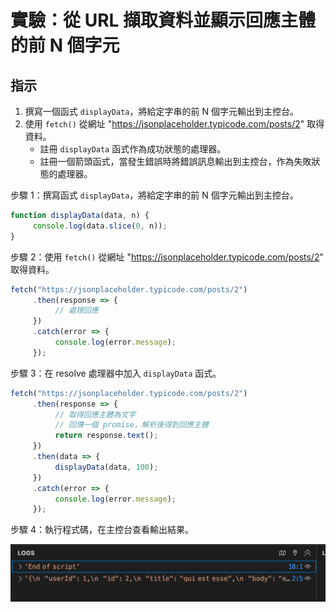 # 實驗：從 URL 擷取資料並顯示回應主體的前 N 個字元

## 指示
1. 撰寫一個函式 `displayData`，將給定字串的前 N 個字元輸出到主控台。
2. 使用 `fetch()` 從網址 "https://jsonplaceholder.typicode.com/posts/2" 取得資料。
    - 註冊 `displayData` 函式作為成功狀態的處理器。
    - 註冊一個箭頭函式，當發生錯誤時將錯誤訊息輸出到主控台，作為失敗狀態的處理器。

步驟 1：撰寫函式 `displayData`，將給定字串的前 N 個字元輸出到主控台。

```javascript
function displayData(data, n) {
     console.log(data.slice(0, n));
}
```

步驟 2：使用 `fetch()` 從網址 "https://jsonplaceholder.typicode.com/posts/2" 取得資料。

```javascript
fetch("https://jsonplaceholder.typicode.com/posts/2")
     .then(response => {
          // 處理回應
     })
     .catch(error => {
          console.log(error.message);
     });
```

步驟 3：在 resolve 處理器中加入 `displayData` 函式。

```javascript
fetch("https://jsonplaceholder.typicode.com/posts/2")
     .then(response => {
          // 取得回應主體為文字
          // 回傳一個 promise，解析後得到回應主體
          return response.text();
     })
     .then(data => {
          displayData(data, 100);
     })
     .catch(error => {
          console.log(error.message);
     });
```

步驟 4：執行程式碼，在主控台查看輸出結果。

![](img/24-Dec-20-11-46-51.png)
